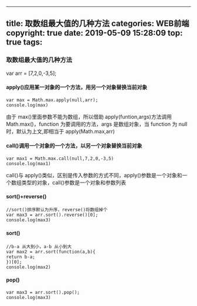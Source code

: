 <!--
 * @Author: wangyuan
 * @Date: 2021-01-07 20:44:48
 * @LastEditTime: 2021-03-04 16:48:12
 * @LastEditors: wangyuan
 * @Description: 
-->
---
title: 取数组最大值的几种方法
categories: WEB前端
copyright: true
date: 2019-05-09 15:28:09
top: true
tags:
---

### 取数组最大值的几种方法

var arr = [7,2,0,-3,5];

#### apply()应用某一对象的一个方法，用另一个对象替换当前对象

```
var max = Math.max.apply(null,arr);
console.log(max)
```

<!--more-->

由于 max()里面参数不能为数组，所以借助 apply(funtion,args)方法调用 Math.max()，function 为要调用的方法，args 是数组对象，当 function 为 null 时，默认为上文,即相当于 apply(Math.max,arr)

#### call()调用一个对象的一个方法，以另一个对象替换当前对象

```
var max1 = Math.max.call(null,7,2,0,-3,5)
console.log(max1)
```

call()与 apply()类似，区别是传入参数的方式不同，apply()参数是一个对象和一个数组类型的对象，call()参数是一个对象和参数列表

#### sort()+reverse()

```
//sort()排序默认为升序，reverse()将数组掉个
var max3 = arr.sort().reverse()[0];
console.log(max3)
```

#### sort()

```
//b-a 从大到小，a-b 从小到大
var max2 = arr.sort(function(a,b){
return b-a;
})[0];
console.log(max2)
```

#### pop()

```
var max3 = arr.sort().pop();
console.log(max3)
```
